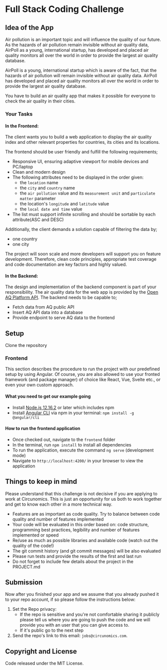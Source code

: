 # Full Stack Coding Challenge

## Idea of the App
 
Air pollution is an important topic and will influence the quality of our future. As the hazards of air pollution remain invisible without air quality data, AirPoll as a young, international startup, has developed and placed air quality monitors all over the world in order to provide the largest air quality database.

AirPoll is a young, international startup which is aware of the fact, that the hazards of air pollution will remain invisible without air quality data. AirPoll has developed and placed air quality monitors all over the world in order to provide the largest air quality database.

You have to build an air quality app that makes it possible for everyone to check the air quality in their cities.

### Your Tasks

#### In the Frontend:

The client wants you to build a web application to display the air quality index and other relevant properties for countries, its cities and its locations.

The frontend should be user friendly and fulfill the following requirements;

* Responsive UI, ensuring adaptive viewport for mobile devices and PC/laptop
* Clean and modern design
* The following attributes need to be displayed in the order given:
  * the `location` name
  * the `city` and `country` name
  * the `air pollution` value and its `measurement unit` and `particulate matter` parameter
  * the location's `longitude` and `latitude` value
  * the `local date and time` value
* The list must support infinite scrolling and should be sortable by each attribute(ASC and DESC)

Additionally, the client demands a solution capable of filtering the data by;
* one country
* one city

The project will soon scale and more developers will support you on feature development. Therefore, clean code principles, appropriate test coverage and code documentation are key factors and highly valued.

#### In the Backend:

The design and implementation of the backend component is part of your responsibility. The air quality data for the web app is provided by the [Open AQ Platform API](https://openaq.org/#/?_k=bgfemx).
The backend needs to be capable to;

* Fetch data from AQ public API
* Insert AQ API data into a database
* Provide endpoint to serve AQ data to the frontend

## Setup

Clone the repository

### Frontend

This section describes the procedure to run the project with our predefined setup by using Angular.
Of course, you are also allowed to use your fronted framework (and package manager) of choice like React, Vue, Svelte etc., or even your own custom approach.

#### What you need to get our example going

* Install [Node.js 12.16.2](https://nodejs.org/en/download/) or later which includes npm
* Install [Angular CLI](https://angular.io/guide/setup-local) via npm in your terminal: `npm install -g @angular/cli`

#### How to run the frontend application

* Once checked out, navigate to the `frontend` folder
* In the terminal, run `npm install` to install all dependencies
* To run the application, execute the command `ng serve` (development mode)
* Navigate to `http://localhost:4200/` in your browser to view the application

## Things to keep in mind

Please understand that this challenge is not decisive if you are applying to work at Circunomics. This is just an opportunity for us both to work together and get to know each other in a more technical way.

* Features are as important as code quality. Try to balance between code quality and number of features implemented
* Your code will be evaluated in this order based on: code structure, programming best practices, legibility and number of features implemented or speed
* Re/use as much as possible libraries and available code (watch out the quality of the code!)
* The git commit history (and git commit messages) will be also evaluated
* Please run tests and provide the results of the first and last run
* Do not forget to include few details about the project in the PROJECT.md

## Submission

Now after you finished your app and we assume that you already pushed it to your repo account, if so please follow the instructions below:

1. Set the Repo privacy:
   - If the repo is sensitive and you're not comfortable sharing it publicly please tell us where you are going to push the code and we will provide you with an user that you can give access to.
   - If it's public go to the next step
2. Send the repo's link to this email: `jobs@circunomics.com`.

## Copyright and License

Code released under the MIT License.